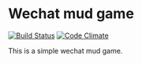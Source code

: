 # Wechat mud game

[![Build Status](https://travis-ci.org/shuieryin/wechat_mud.svg?branch=master)](https://travis-ci.org/shuieryin/wechat_mud)
[![Code Climate](http://img.shields.io/badge/code_climate-Erlang_18.1-brightgreen.svg)](https://travis-ci.org/shuieryin/wechat_mud)

This is a simple wechat mud game.